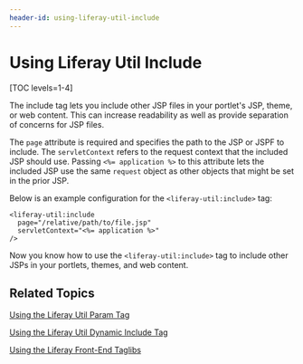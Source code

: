 ```yaml
---
header-id: using-liferay-util-include
---
```


# Using Liferay Util Include

[TOC levels=1-4]

The include tag lets you include other JSP files in your portlet's JSP, theme, 
or web content. This can increase readability as well as provide separation of 
concerns for JSP files. 

The `page` attribute is required and specifies the path to the JSP or JSPF to 
include. The `servletContext` refers to the request context that the included 
JSP should use. Passing `<%= application %>` to this attribute lets the included 
JSP use the same `request` object as other objects that might be set in the 
prior JSP. 

Below is an example configuration for the `<liferay-util:include>` tag:

    <liferay-util:include 
      page="/relative/path/to/file.jsp" 
      servletContext="<%= application %>"
    />

Now you know how to use the `<liferay-util:include>` tag to include other JSPs 
in your portlets, themes, and web content. 

## Related Topics

[Using the Liferay Util Param Tag](/docs/7-1/tutorials/-/knowledge_base/t/using-liferay-util-param)

[Using the Liferay Util Dynamic Include Tag](/docs/7-1/tutorials/-/knowledge_base/t/using-liferay-util-dynamic-include)

[Using the Liferay Front-End Taglibs](/docs/7-1/tutorials/-/knowledge_base/t/using-liferay-frontend-taglibs-in-your-portlet)
